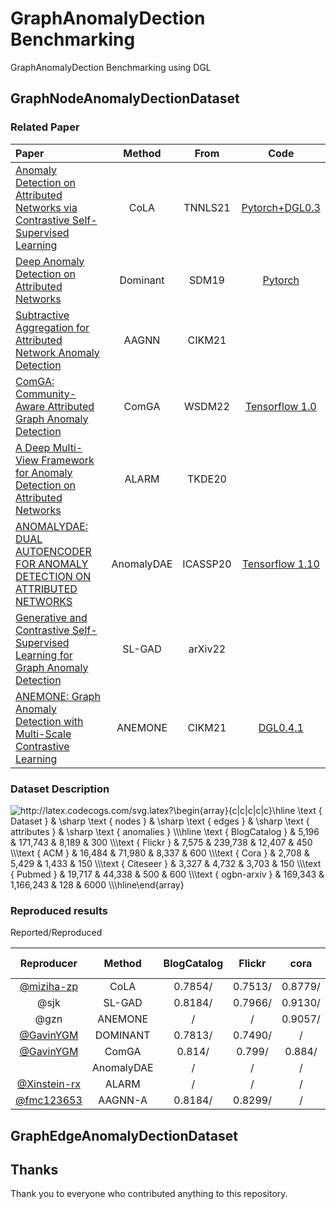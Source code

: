 # GraphAnomalyDection Benchmarking
GraphAnomalyDection Benchmarking using DGL
## GraphNodeAnomalyDectionDataset
### Related Paper
| Paper                                                                                                                                |  Method  |  From   |                                 Code                                 |
| :----------------------------------------------------------------------------------------------------------------------------------- | :------: | :-----: | :------------------------------------------------------------------: |
| [Anomaly Detection on Attributed Networks via Contrastive Self-Supervised Learning](https://arxiv.org/abs/2103.00113)                |   CoLA   | TNNLS21 |         [Pytorch+DGL0.3](https://github.com/GRAND-Lab/CoLA)          |
| [Deep Anomaly Detection on Attributed Networks](https://epubs.siam.org/doi/pdf/10.1137/1.9781611975673.67)                           | Dominant |  SDM19  | [Pytorch](https://github.com/kaize0409/GCN_AnomalyDetection_pytorch) |
| [Subtractive Aggregation for Attributed Network Anomaly Detection](https://www4.comp.polyu.edu.hk/~xiaohuang/docs/Shuang_CIKM21.pdf) |  AAGNN   |  CIKM21   |                                                                      |
| [ComGA: Community-Aware Attributed Graph Anomaly Detection](https://dl.acm.org/doi/abs/10.1145/3488560.3498389) |  ComGA    |  WSDM22   |   [Tensorflow 1.0 ](https://github.com/DASE4/ComGA)   |
| [A Deep Multi-View Framework for Anomaly Detection on Attributed Networks](https://ieeexplore.ieee.org/abstract/document/9162509) |  ALARM     |  TKDE20   |     |
| [ANOMALYDAE: DUAL AUTOENCODER FOR ANOMALY DETECTION ON ATTRIBUTED NETWORKS](https://arxiv.org/pdf/2002.03665.pdf) |  AnomalyDAE     |  ICASSP20   |   [Tensorflow 1.10 ](https://github.com/haoyfan/AnomalyDAE)    |
| [Generative and Contrastive Self-Supervised Learning for Graph Anomaly Detection](https://arxiv.org/pdf/2108.09896.pdf?ref=https://githubhelp.com) |  SL-GAD     |  arXiv22   |     |
| [ANEMONE: Graph Anomaly Detection with Multi-Scale Contrastive Learning](https://dl.acm.org/doi/abs/10.1145/3459637.3482057) |  ANEMONE      |  CIKM21  |   [DGL0.4.1 ](https://github.com/GRAND-Lab/ANEMONE)    |

### Dataset Description
<img src="http://latex.codecogs.com/svg.latex?\begin{array}{c|c|c|c|c}\hline&space;\text&space;{&space;Dataset&space;}&space;&&space;\sharp&space;\text&space;{&space;nodes&space;}&space;&&space;\sharp&space;\text&space;{&space;edges&space;}&space;&&space;\sharp&space;\text&space;{&space;attributes&space;}&space;&&space;\sharp&space;\text&space;{&space;anomalies&space;}&space;\\\hline&space;\text&space;{&space;BlogCatalog&space;}&space;&&space;5,196&space;&&space;171,743&space;&&space;8,189&space;&&space;300&space;\\\text&space;{&space;Flickr&space;}&space;&&space;7,575&space;&&space;239,738&space;&&space;12,407&space;&&space;450&space;\\\text&space;{&space;ACM&space;}&space;&&space;16,484&space;&&space;71,980&space;&&space;8,337&space;&&space;600&space;\\\text&space;{&space;Cora&space;}&space;&&space;2,708&space;&&space;5,429&space;&&space;1,433&space;&&space;150&space;\\\text&space;{&space;Citeseer&space;}&space;&&space;3,327&space;&&space;4,732&space;&&space;3,703&space;&&space;150&space;\\\text&space;{&space;Pubmed&space;}&space;&&space;19,717&space;&&space;44,338&space;&&space;500&space;&&space;600&space;\\\text&space;{&space;ogbn-arxiv&space;}&space;&&space;169,343&space;&&space;1,166,243&space;&&space;128&space;&&space;6000&space;\\\hline\end{array}" title="http://latex.codecogs.com/svg.latex?\begin{array}{c|c|c|c|c}\hline \text { Dataset } & \sharp \text { nodes } & \sharp \text { edges } & \sharp \text { attributes } & \sharp \text { anomalies } \\\hline \text { BlogCatalog } & 5,196 & 171,743 & 8,189 & 300 \\\text { Flickr } & 7,575 & 239,738 & 12,407 & 450 \\\text { ACM } & 16,484 & 71,980 & 8,337 & 600 \\\text { Cora } & 2,708 & 5,429 & 1,433 & 150 \\\text { Citeseer } & 3,327 & 4,732 & 3,703 & 150 \\\text { Pubmed } & 19,717 & 44,338 & 500 & 600 \\\text { ogbn-arxiv } & 169,343 & 1,166,243 & 128 & 6000 \\\hline\end{array}" />

### Reproduced results 

Reported/Reproduced

|                 Reproducer                  |   Method   | BlogCatalog | Flickr  |  cora   | citeseer | pubmed  |   ACM   | ogbn-arxiv |
| :-----------------------------------------: | :--------: | :---------: | :-----: | :-----: | :------: | :-----: | :-----: | :--------: |
| [@miziha-zp](https://github.com/miziha-zp/) |    CoLA    |   0.7854/   | 0.7513/ | 0.8779/ | 0.8968/  | 0.9512/ | 0.8237/ |  0.8073/   |
|               @sjk                              |   SL-GAD   |   0.8184/   | 0.7966/ | 0.9130/ | 0.9136/  | 0.9672/ | 0.8538/ |     /      |
|               @gzn                              |  ANEMONE   |      /      |    /    | 0.9057/ | 0.9189/  | 0.9548/ |    /    |     /      |
|  [@GavinYGM](https://github.com/GavinYGM/)  |  DOMINANT  |   0.7813/   | 0.7490/ |    /    |    /     |    /    | 0.7494/ |     /      |
|  [@GavinYGM](https://github.com/GavinYGM/)  |   ComGA    |   0.814/    | 0.799/  | 0.884/  | 0.9167/  | 0.922/  | 0.8496/ |     /      |
|                                             | AnomalyDAE |      /      |    /    |    /    |    /     |    /    |    /    |     /      |
|      [@Xinstein-rx](https://github.com/Xinstein-rx)                                       |   ALARM    |      /      |    /    |    /    |    /     |    /    |    /    |     /      |
| [@fmc123653](https://github.com/fmc123653/) |  AAGNN-A   |   0.8184/   | 0.8299/ |    /    |    /     | 0.8564/ |    /    |     /      |



## GraphEdgeAnomalyDectionDataset


## Thanks
Thank you to everyone who contributed anything to this repository.
